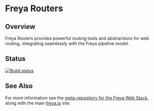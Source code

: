 # Freya Routers

## Overview

Freya Routers provides powerful routing tools and abstractions for web routing, integrating seamlessly with the Freya pipeline model.

## Status

[![Build status](https://ci.appveyor.com/api/projects/status/fl9l4gq26iadf9re/branch/master?svg=true)](https://ci.appveyor.com/project/xyncro/freya-routers/branch/master)

## See Also

For more information see the [meta-repository for the Freya Web Stack](https://github.com/xyncro/freya), along with the main [freya.io](https://freya.io) site.
